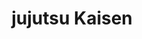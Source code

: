 ---
layout: lecteur.njk
tags : jjk

title : jujutsu Kaisen
episode : 6
saison : 1
iframe : https://streamtape.com/e/vBG88qgO1AFalX/80faa44e7195.mp4

cc :  VostFr
---